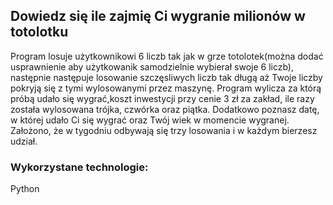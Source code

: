 ## Dowiedz się ile zajmię Ci wygranie milionów w totolotku

Program losuje użytkownikowi 6 liczb tak jak w grze totolotek(można dodać usprawnienie aby użytkowanik samodzielnie wybierał swoje 6 liczb), następnie następuje losowanie szczęsliwych liczb tak długą aż Twoje liczby pokryją się z tymi wylosowanymi przez maszynę. Program wylicza za którą próbą udało się wygrać,koszt inwestycji przy cenie 3 zł za zakład, ile razy została wylosowana trójka, czwórka oraz piątka. Dodatkowo poznasz datę, w której udało Ci się wygrać oraz Twój wiek w momencie wygranej.
Założono, że w tygodniu odbywają się trzy losowania i w każdym bierzesz udział. 

### Wykorzystane technologie:
Python
